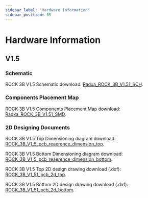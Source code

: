 ```yaml
---
sidebar_label: "Hardware Information"
sidebar_position: 55
---
```


# Hardware Information

## V1.5

### Schematic

ROCK 3B V1.5 Schematic download: [Radxa_ROCK_3B_V1.51_SCH](https://dl.radxa.com/rock3/docs/hw/3b/Radxa_ROCK_3B_V1.51_SCH.pdf).

### Components Placement Map

ROCK 3B V1.5 Components Placement Map download: [Radxa_ROCK_3B_V1.51_SMD](https://dl.radxa.com/rock3/docs/hw/3b/Radxa_ROCK_3B_V1.51_SMD.pdf).

### 2D Designing Documents

ROCK 3B V1.5 Top Dimensioning diagram download: [ROCK_3B_V1_5_pcb_reaerence_dimension_top](https://dl.radxa.com/rock3/docs/hw/3b/ROCK_3B_V1_5_pcb_reference_dimension_top.pdf).

ROCK 3B V1.5 Bottom Dimensioning diagram download: [ROCK_3B_V1_5_pcb_reaerence_dimension_bottom](https://dl.radxa.com/rock3/docs/hw/3b/ROCK_3B_V1_5_pcb_reference_dimension_bottom.pdf).

ROCK 3B V1.5 Top 2D design drawing download (.dxf): [ROCK_3B_V1_51_pcb_2d_top](https://dl.radxa.com/rock3/docs/hw/3b/ROCK_3B_V1_51_pcb_2d_top.dxf).

ROCK 3B V1.5 Bottom 2D design drawing download (.dxf): [ROCK_3B_V1_51_pcb_2d_bottom](https://dl.radxa.com/rock3/docs/hw/3b/ROCK_3B_V1_51_pcb_2d_bottom.dxf).
